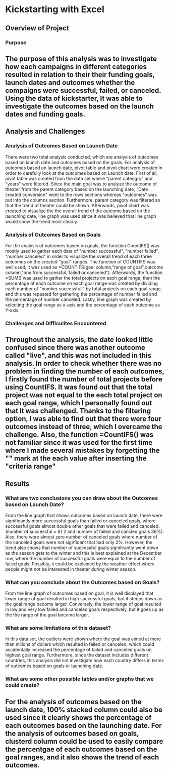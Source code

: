 # Kickstarting with Excel
## Overview of Project 
### Purpose
The purpose of this analysis was to investigate how each campaigns in different categories  resulted in relation to their their funding goals, launch dates and outcomes whether the compaigns were successful, failed, or canceled. Using the data of kickstarter, It was able to investigate the outcomes based on the launch dates and funding goals. 
---
## Analysis and Challenges
### Analysis of Outcomes Based on Launch Date 
There were two total analysis conducted, which are analysis of outcomes based on launch date and outcomes based on the goals. For analysis of outcomes based on launch date, pivot table and pivot chart were created in order to carefully look at the outcomes based on Launch date. First of all, pivot table was created from the data set where "parent cateogry" and "years" were filtered. Since the main goal was to analyze the outcome of theater from the parent category based on the launching date, "Date created conversion" went to the rows sections whereas "outcomes" was put into the columns section. Furthermore, parent category was filtered  so that the trend of theater could be shown. Afterwards, pivot chart was created to visualize the the overall trend of the outcome based on the launching date, line graph was used since it was believed that line graph would show the trend most clearly. 
### Analysis of Outcomes Based on Goals
For the analysis of outcomes based on goals, the function CountIFS() was mostly used to gather each data of "number successful", "number failed", "number canceled" in order to visualize the overall trend of each three outcomes on the created "goal" ranges. The function of COUNTIFS was well used, it was used as =COUNTIFS(goal column,"range of goal",outcome column,"one from successful, failed or canceled"). Afterwards, the function =SUM() was used to gather the total projects on each goal range, then the percentage of each outcome on each goal range was created by dividing each number of "number successfull" by total projects on each goal range, and this was repeated for gathering the percentage of number failed and the percentage of number canceled. Lastly, line graph was created by selecting the goal range as x-axis and the percentage of each outcome as Y-axis. 
### Challenges and Difficulites Encountered
Throughout the analysis, the date looked little confused since there was another outcome called "live", and this was not included in this analysis. In order to check whether there was no problem in finding the number of each outcomes, I firstly found the number of total projects before using CountIFS.  It was found out that the total project was not equal to the each total project on each goal range, which I personally found out that it was challenged. Thanks to the filtering option, I was able to find out that there were four outcomes instead of three, which I overcame the challenge. Also, the function =CountIFS() was not familiar since it was used for the first time where I made several mistakes by forgetting the "" mark at the each value after inserting the "criteria range"
---
## Results
### What are two conclusions you can draw about the Outcomes based on Launch Date?
From the line graph that shows outcomes based on launch date, there were significantly more successful goals than failed or canceled goals, where successful goals almost double other goals that were failed and canceled. (number of successful = 61.2 and number of failed and cancled goals 36%). Also, there were almost zero number of canceled goals where number of the canceled goals were not signficant that had only 2%. However, the trend also shows that number of successful goals signifcantly went down as the season gets to the winter and this is best explained at the December row, where the number of successful goals were equal to the number of failed goals. Possibly, it could be explained by the weather effect where people might not be interested in theater during winter season. 
### What can you conclude about the Outcomes based on Goals?
From the line graph of outcomes based on goal, it is well displayed that lower range of goal resulted in high successful goals, but it steeps down as the goal range become larger. Conversely, the lower range of goal resulted in low and very low failed and canceled goals respectively, but it goes up as the the range of the goal become larger. 
### What are some limitations of this dataset?
In this data set, the outliers were shown where the goal was aimed at more than milions of dollars which resulted in failed or canceled, which could accidentally increased the percentage of failed and canceled goals on highest goal range. Furthermore, since the dataset includes different countries, this analysis did not investigate how each country differs in terms of outcomes based on goals or launching date. 
### What are some other possible tables and/or graphs that we could create?
For the analysis of outcomes based on the launch date, 100% stacked column could also be used since it clearly shows the percentage of each outcomes based on the launching date. For the analysis of outcomes based on goals, clusterd column could be used to easily compare the percentgae of each outcomes based on the goal ranges, and it also shows the trend of each outcomes. 
---


